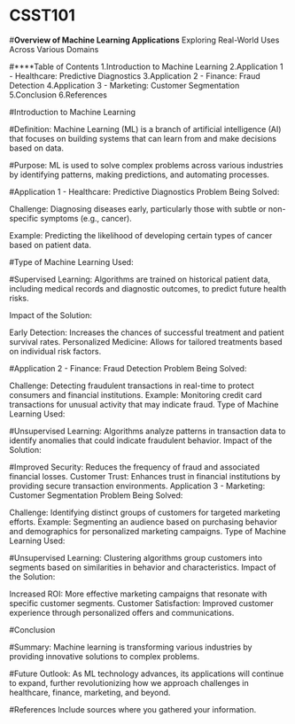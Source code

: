 # CSST101

#**Overview of Machine Learning Applications**
Exploring Real-World Uses Across Various Domains

#****Table of Contents
1.Introduction to Machine Learning
2.Application 1 - Healthcare: Predictive Diagnostics
3.Application 2 - Finance: Fraud Detection
4.Application 3 - Marketing: Customer Segmentation
5.Conclusion
6.References

#Introduction to Machine Learning

#Definition:
Machine Learning (ML) is a branch of artificial intelligence (AI) that focuses on building systems that can learn from and make decisions based on data.

#Purpose:
ML is used to solve complex problems across various industries by identifying patterns, making predictions, and automating processes.

#Application 1 - Healthcare: Predictive Diagnostics
Problem Being Solved:

Challenge: Diagnosing diseases early, particularly those with subtle or non-specific symptoms (e.g., cancer).

Example: Predicting the likelihood of developing certain types of cancer based on patient data.

#Type of Machine Learning Used:

#Supervised Learning: Algorithms are trained on historical patient data, including medical records and diagnostic outcomes, to predict future health risks.

Impact of the Solution:

Early Detection: Increases the chances of successful treatment and patient survival rates.
Personalized Medicine: Allows for tailored treatments based on individual risk factors.

#Application 2 - Finance: Fraud Detection
Problem Being Solved:

Challenge: Detecting fraudulent transactions in real-time to protect consumers and financial institutions.
Example: Monitoring credit card transactions for unusual activity that may indicate fraud.
Type of Machine Learning Used:

#Unsupervised Learning: Algorithms analyze patterns in transaction data to identify anomalies that could indicate fraudulent behavior.
Impact of the Solution:

#Improved Security: Reduces the frequency of fraud and associated financial losses.
Customer Trust: Enhances trust in financial institutions by providing secure transaction environments.
Application 3 - Marketing: Customer Segmentation
Problem Being Solved:

Challenge: Identifying distinct groups of customers for targeted marketing efforts.
Example: Segmenting an audience based on purchasing behavior and demographics for personalized marketing campaigns.
Type of Machine Learning Used:

#Unsupervised Learning: Clustering algorithms group customers into segments based on similarities in behavior and characteristics.
Impact of the Solution:

Increased ROI: More effective marketing campaigns that resonate with specific customer segments.
Customer Satisfaction: Improved customer experience through personalized offers and communications.

#Conclusion

#Summary:
Machine learning is transforming various industries by providing innovative solutions to complex problems.

#Future Outlook:
As ML technology advances, its applications will continue to expand, further revolutionizing how we approach challenges in healthcare, finance, marketing, and beyond.

#References
Include sources where you gathered your information.
